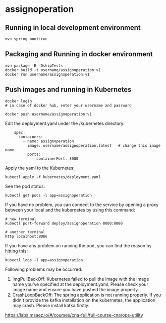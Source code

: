 # assignoperation

## Running in local development environment

```
mvn spring-boot:run
```

## Packaging and Running in docker environment

```
mvn package -B -DskipTests
docker build -t username/assignoperation:v1 .
docker run username/assignoperation:v1
```

## Push images and running in Kubernetes

```
docker login 
# in case of docker hub, enter your username and password

docker push username/assignoperation:v1
```

Edit the deployment.yaml under the /kubernetes directory:
```
    spec:
      containers:
        - name: assignoperation
          image: username/assignoperation:latest   # change this image name
          ports:
            - containerPort: 8080

```

Apply the yaml to the Kubernetes:
```
kubectl apply -f kubernetes/deployment.yaml
```

See the pod status:
```
kubectl get pods -l app=assignoperation
```

If you have no problem, you can connect to the service by opening a proxy between your local and the kubernetes by using this command:
```
# new terminal
kubectl port-forward deploy/assignoperation 8080:8080

# another terminal
http localhost:8080
```

If you have any problem on running the pod, you can find the reason by hitting this:
```
kubectl logs -l app=assignoperation
```

Following problems may be occurred:

1. ImgPullBackOff:  Kubernetes failed to pull the image with the image name you've specified at the deployment.yaml. Please check your image name and ensure you have pushed the image properly.
1. CrashLoopBackOff: The spring application is not running properly. If you didn't provide the kafka installation on the kubernetes, the application may crash. Please install kafka firstly:

https://labs.msaez.io/#/courses/cna-full/full-course-cna/ops-utility

